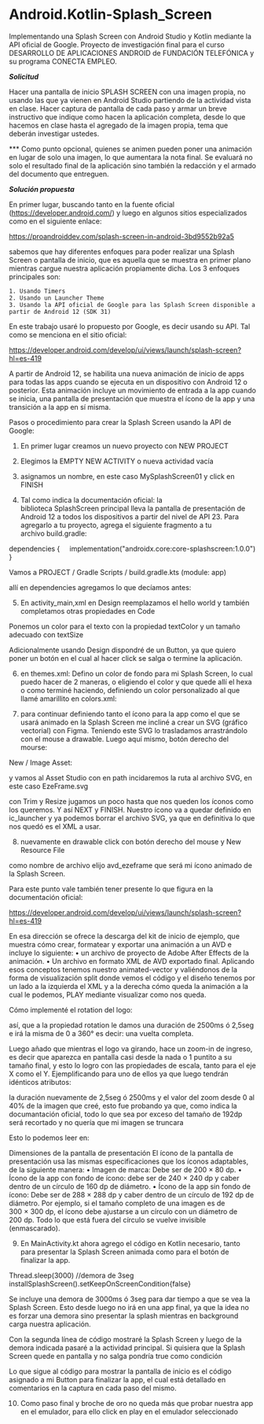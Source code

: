 # Android.Kotlin-Splash_Screen
Implementando una Splash Screen con Android Studio y Kotlin mediante la API oficial de Google. Proyecto de investigación final para el curso DESARROLLO DE APLICACIONES ANDROID de FUNDACIÓN TELEFÓNICA y su programa CONECTA EMPLEO.

***Solicitud***

Hacer una pantalla de inicio SPLASH SCREEN con una imagen propia, no usando las que ya vienen en Android Studio partiendo de la actividad vista en clase.
Hacer captura de pantalla de cada paso y armar un breve instructivo que indique como hacen la aplicación completa, desde lo que hacemos en clase hasta el agregado de la imagen propia, tema que deberán investigar ustedes.

*** Como punto opcional, quienes se animen pueden poner una animación en lugar de solo una imagen, lo que aumentara la nota final.
Se evaluará no solo el resultado final de la aplicación sino también la redacción y el armado del documento que entreguen.


***Solución propuesta***

En primer lugar, buscando tanto en la fuente oficial (https://developer.android.com/) y luego en algunos sitios especializados como en el siguiente enlace:

https://proandroiddev.com/splash-screen-in-android-3bd9552b92a5

sabemos que hay diferentes enfoques para poder realizar una Splash Screen o pantalla de inicio, que es aquella que se muestra en primer plano mientras cargue nuestra aplicación propiamente dicha. Los 3 enfoques principales son:

    1. Usando Timers
    2. Usando un Launcher Theme
    3. Usando la API oficial de Google para las Splash Screen disponible a partir de Android 12 (SDK 31)

En este trabajo usaré lo propuesto por Google, es decir usando su API. Tal como se menciona en el sitio oficial:

https://developer.android.com/develop/ui/views/launch/splash-screen?hl=es-419

A partir de Android 12, se habilita una nueva animación de inicio de apps para todas las apps cuando se ejecuta en un dispositivo con Android 12 o posterior. Esta animación incluye un movimiento de entrada a la app cuando se inicia, una pantalla de presentación que muestra el ícono de la app y una transición a la app en sí misma.

Pasos o procedimiento para crear la Splash Screen usando la API de Google:

1)  En primer lugar creamos un nuevo proyecto con NEW PROJECT

2) Elegimos la EMPTY NEW ACTIVITY o nueva actividad vacía

3) asignamos un nombre, en este caso MySplashScreen01 y click en FINISH

4) Tal como indica la documentación oficial: la biblioteca SplashScreen principal lleva la pantalla de presentación de Android 12 a todos los dispositivos a partir del nivel de API 23. Para agregarlo a tu proyecto, agrega el siguiente fragmento a tu archivo build.gradle: 

dependencies {
    implementation("androidx.core:core-splashscreen:1.0.0")
}


Vamos a PROJECT / Gradle Scripts / build.gradle.kts (module: app)

allí en dependencies agregamos lo que decíamos antes:

5) En activity_main,xml en Design reemplazamos el hello world y también completamos otras propiedades en Code

Ponemos un color para el texto con la propiedad textColor y un tamaño adecuado con textSize

Adicionalmente usando Design dispondré de un Button, ya que quiero poner un botón en el cual al hacer click se salga o termine la aplicación.

6) en themes.xml:
Defino un color de fondo para mi Splash Screen, lo cual puedo hacer de 2 maneras, o eligiendo el color y que quede allí el hexa o como terminé haciendo, definiendo un color personalizado al que llamé amarillito en colors.xml:

7) para continuar definiendo tanto el ícono para la app como el que se usará animado en la Splash Screen me incliné a crear un SVG (gráfico vectorial) con Figma. Teniendo este SVG lo trasladamos arrastrándolo con el mouse a drawable. Luego aquí mismo, botón derecho del mourse:

New / Image Asset:

y vamos al Asset Studio con en path incidaremos la ruta al archivo SVG, en este caso EzeFrame.svg

con Trim y Resize jugamos un poco hasta que nos queden los íconos como los queremos. Y así NEXT y FINISH. Nuestro ícono va a quedar definido en ic_launcher y ya podemos borrar el archivo SVG, ya que en definitiva lo que nos quedó es el XML a usar.

8) nuevamente en drawable click con botón derecho del mouse y New Resource File

como nombre de archivo elijo avd_ezeframe que será mi ícono animado de la Splash Screen.

Para este punto vale también tener presente lo que figura en la documentación oficial:

https://developer.android.com/develop/ui/views/launch/splash-screen?hl=es-419

En esa dirección se ofrece la descarga del kit de inicio de ejemplo, que muestra cómo crear, formatear y exportar una animación a un AVD e incluye lo siguiente:
    • un archivo de proyecto de Adobe After Effects de la animación.
    • Un archivo en formato XML de AVD exportado final.
Aplicando esos conceptos tenemos nuestro animated-vector y valiéndonos de la forma de visualización split donde vemos el código y el diseño tenemos por un lado a la izquierda el XML y a la derecha cómo queda la animación a la cual le podemos, PLAY mediante visualizar como nos queda.

Cómo implementé el rotation del logo:

<objectAnimator
                    android:propertyName="rotation"
                    android:duration="2500"
                    android:valueFrom="0"
                    android:valueTo="360"
                    android:valueType="floatType"
                    android:interpolator="@android:interpolator/fast_out_slow_in"/>


así, que a la propiedad rotation le damos una duración de 2500ms ó 2,5seg e irá la misma de 0 a 360° es decir: una vuelta completa.

Luego añado que mientras el logo va girando, hace un zoom-in de ingreso, es decir que aparezca en pantalla casi desde la nada o 1 puntito a su tamaño final, y esto lo logro con las propiedades de escala, tanto para el eje X como el Y. Ejemplificando para uno de ellos ya que luego tendrán idénticos atributos:

<objectAnimator
                    android:propertyName="scaleX"
                    android:startOffset="7"
                    android:duration="2500"
                    android:valueFrom="0"
                    android:valueTo="0.4"
                    android:valueType="floatType"
                    android:interpolator="@android:interpolator/fast_out_slow_in"/>

la duración nuevamente de 2,5seg ó 2500ms y el valor del zoom desde 0 al 40% de la imagen que creé, esto fue probando ya que, como indica la documantación oficial, todo lo que sea por exceso del tamaño de 192dp será recortado y no quería que mi imagen se truncara

Esto lo podemos leer en:

Dimensiones de la pantalla de presentación
El ícono de la pantalla de presentación usa las mismas especificaciones que los íconos adaptables, de la siguiente manera:
    • Imagen de marca: Debe ser de 200 × 80 dp.
    • Ícono de la app con fondo de ícono: debe ser de 240 × 240 dp y caber dentro de un círculo de 160 dp de diámetro.
    • Ícono de la app sin fondo de ícono: Debe ser de 288 × 288 dp y caber dentro de un círculo de 192 dp de diámetro.
Por ejemplo, si el tamaño completo de una imagen es de 300 × 300 dp, el ícono debe ajustarse a un círculo con un diámetro de 200 dp. Todo lo que está fuera del círculo se vuelve invisible (enmascarado).


9) En MainActivity.kt ahora agrego el código en Kotlin necesario, tanto para presentar la Splash Screen animada como para el botón de finalizar la app.

Thread.sleep(3000) //demora de 3seg
installSplashScreen().setKeepOnScreenCondition{false}

Se incluye una demora de 3000ms ó 3seg para dar tiempo a que se vea la Splash Screen. Esto desde luego no irá en una app final, ya que la idea no es forzar una demora sino presentar la splash mientras en background carga nuestra aplicación.

Con la segunda línea de código mostraré la Splash Screen y luego de la demora indicada pasaré a la actividad principal. Si quisiera que la Splash Screen quede en pantalla y no salga pondría true como condición

Lo que sigue al código para mostrar la pantalla de inicio es el código asignado a mi Button para finalizar la app, el cual está detallado en comentarios en la captura en cada paso del mismo.

10) Como paso final y broche de oro no queda más que probar nuestra app en el emulador, para ello click en play en el emulador seleccionado
